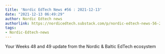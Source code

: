 ```yaml
---
title: 'Nordic EdTech News #56 : 2021-12-13'
date: "2021-12-13 06:49:29"
author: Nordic Edtech news
authorlink: https://nordicedtech.substack.com/p/nordic-edtech-news-56-2021-12-13
tags:
- Nordic-Edtech-news
---
```

Your Weeks 48 and 49 update from the Nordic & Baltic EdTech ecosystem